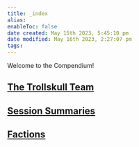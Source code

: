```yaml
---
title: _index
alias:
enableToc: false
date created: May 15th 2023, 5:45:10 pm
date modified: May 16th 2023, 2:27:07 pm
tags: 
---
```


Welcome to the Compendium!
## [The Trollskull Team](content/Factions/The%20Trollskull%20Team.md)


## [Session Summaries](content/Session%20Summaries.md)

## [Factions](content/Factions/Factions.md)